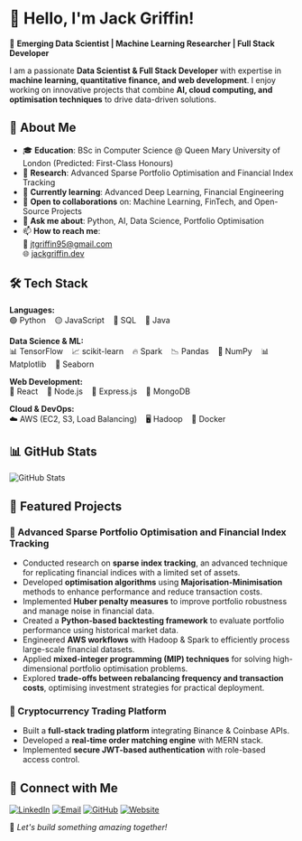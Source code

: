 # 👋 Hello, I'm Jack Griffin!

🚀 **Emerging Data Scientist | Machine Learning Researcher | Full Stack Developer**

I am a passionate **Data Scientist & Full Stack Developer** with expertise in **machine learning, quantitative finance, and web development**. I enjoy working on innovative projects that combine **AI, cloud computing, and optimisation techniques** to drive data-driven solutions.


## 🚀 About Me
- 🎓 **Education**: BSc in Computer Science @ Queen Mary University of London (Predicted: First-Class Honours)  
- 🔬 **Research**: Advanced Sparse Portfolio Optimisation and Financial Index Tracking  
- 🌱 **Currently learning**: Advanced Deep Learning, Financial Engineering  
- 🤝 **Open to collaborations** on: Machine Learning, FinTech, and Open-Source Projects  
- 💬 **Ask me about**: Python, AI, Data Science, Portfolio Optimisation  
- 📫 **How to reach me**:  
  📧 [jtgriffin95@gmail.com](mailto:jtgriffin95@gmail.com)  
  🌐 [jackgriffin.dev](https://jackgriffin.dev)  


## 🛠️ Tech Stack
**Languages:**  
🟢 Python &nbsp;&nbsp; 🟡 JavaScript &nbsp;&nbsp; 🔵 SQL &nbsp;&nbsp; 🔴 Java  

**Data Science & ML:**  
📊 TensorFlow &nbsp;&nbsp; 📈 scikit-learn &nbsp;&nbsp; 🔥 Spark &nbsp;&nbsp; 📉 Pandas &nbsp;&nbsp; 🔣 NumPy &nbsp;&nbsp; 📊 Matplotlib &nbsp;&nbsp; 🎨 Seaborn  

**Web Development:**  
🔹 React &nbsp;&nbsp; 🔹 Node.js &nbsp;&nbsp; 🔹 Express.js &nbsp;&nbsp; 🔹 MongoDB  

**Cloud & DevOps:**  
☁️ AWS (EC2, S3, Load Balancing) &nbsp;&nbsp; 🖥️ Hadoop &nbsp;&nbsp; 🐳 Docker  


## 📊 GitHub Stats
![GitHub Stats](https://github-readme-stats.vercel.app/api?username=griffin1995&show_icons=true&theme=radical)  


## 🌟 Featured Projects

### 🔹 Advanced Sparse Portfolio Optimisation and Financial Index Tracking
- Conducted research on **sparse index tracking**, an advanced technique for replicating financial indices with a limited set of assets.
- Developed **optimisation algorithms** using **Majorisation-Minimisation** methods to enhance performance and reduce transaction costs.
- Implemented **Huber penalty measures** to improve portfolio robustness and manage noise in financial data.
- Created a **Python-based backtesting framework** to evaluate portfolio performance using historical market data.
- Engineered **AWS workflows** with Hadoop & Spark to efficiently process large-scale financial datasets.
- Applied **mixed-integer programming (MIP) techniques** for solving high-dimensional portfolio optimisation problems.
- Explored **trade-offs between rebalancing frequency and transaction costs**, optimising investment strategies for practical deployment.

### 🔹 Cryptocurrency Trading Platform
- Built a **full-stack trading platform** integrating Binance & Coinbase APIs.  
- Developed a **real-time order matching engine** with MERN stack.  
- Implemented **secure JWT-based authentication** with role-based access control.  



## 🔗 Connect with Me  
<p>
  <a href="https://linkedin.com/in/jackgriffindev"><img src="https://img.shields.io/badge/LinkedIn-FFFFFF?style=for-the-badge&logo=linkedin&logoColor=black" alt="LinkedIn"></a>
  <a href="mailto:jtgriffin95@gmail.com"><img src="https://img.shields.io/badge/Email-FFFFFF?style=for-the-badge&logo=gmail&logoColor=black" alt="Email"></a>
  <a href="https://github.com/griffin1995"><img src="https://img.shields.io/badge/GitHub-FFFFFF?style=for-the-badge&logo=github&logoColor=black" alt="GitHub"></a>
  <a href="https://jackgriffin.dev"><img src="https://img.shields.io/badge/Website-FFFFFF?style=for-the-badge&logo=web&logoColor=black" alt="Website"></a>
</p>

🚀 *Let's build something amazing together!*
